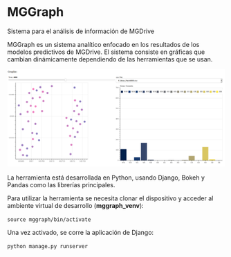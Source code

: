 # MGGraph
 Sistema para el análisis de información de MGDrive



MGGraph es un sistema analítico enfocado en los resultados de los modelos predictivos de MGDrive. El sistema consiste en gráficas que cambian dinámicamente dependiendo de las herramientas que se usan.

![Index](rsc/Index.png)



La herramienta está desarrollada en Python, usando Django, Bokeh y Pandas como las librerías principales.

Para utilizar la herramienta se necesita clonar el dispositivo y acceder al ambiente virtual de desarrollo (**mggraph_venv**):

`source mggraph/bin/activate`

Una vez activado, se corre la aplicación de Django:

`python manage.py runserver`

